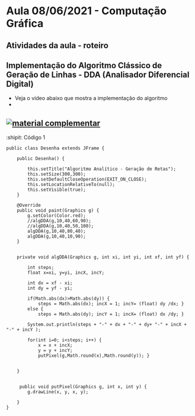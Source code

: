 # Aula 08/06/2021 - Computação Gráfica
## Atividades da aula - roteiro

## Implementação do Algoritmo Clássico de Geração de Linhas - DDA (Analisador Diferencial Digital)


- Veja o vídeo abaixo que mostra a implementação do algoritmo
- 
[![material complementar](https://github.com/marcoswagner-commits/projetos_cg/blob/772c14a7a9279b7671c6b781cb370fecc3c8ceb9/Capa_Videos_Youtube.png)](https://youtu.be/NNHFp6vDD00)
-

:shipit: Código 1
```
public class Desenha extends JFrame {

    public Desenha() {
        
        this.setTitle("Algoritmo Analítico - Geração de Retas");
        this.setSize(300,300);
        this.setDefaultCloseOperation(EXIT_ON_CLOSE);
        this.setLocationRelativeTo(null);
        this.setVisible(true);
    }
    
    @Override
    public void paint(Graphics g) {
        g.setColor(Color.red);
        //algDDA(g,10,40,60,90);
        //algDDA(g,10,40,50,100);
        algDDA(g,10,40,80,40);
        algDDA(g,10,40,10,90);
    }
       

    private void algDDA(Graphics g, int xi, int yi, int xf, int yf) {
        
        int steps;
        float x=xi, y=yi, incX, incY;
        
        int dx = xf - xi;
        int dy = yf - yi;
        
        if(Math.abs(dx)>Math.abs(dy)) {
            steps = Math.abs(dx); incX = 1; incY= (float) dy /dx; }
        else {
            steps = Math.abs(dy); incY = 1; incX= (float) dx /dy; }
        
        System.out.println(steps + "-" + dx + "-" + dy+ "-" + incX + "-" + incY );
    
        for(int i=0; i<steps; i++) {
            x = x + incX;
            y = y + incY;
            putPixel(g,Math.round(x),Math.round(y)); }
            
        
    }
    
    
     public void putPixel(Graphics g, int x, int y) {
        g.drawLine(x, y, x, y);
        
    }
}
```


